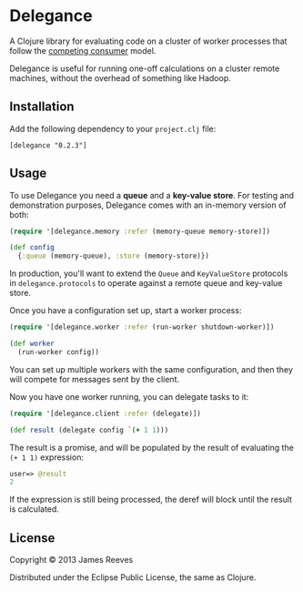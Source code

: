 # Delegance

A Clojure library for evaluating code on a cluster of worker processes
that follow the [competing consumer][1] model.

Delegance is useful for running one-off calculations on a cluster
remote machines, without the overhead of something like Hadoop.

[1]: http://www.enterpriseintegrationpatterns.com/CompetingConsumers.html

## Installation

Add the following dependency to your `project.clj` file:

    [delegance "0.2.3"]

## Usage

To use Delegance you need a **queue** and a **key-value store**. For
testing and demonstration purposes, Delegance comes with an in-memory
version of both:

```clojure
(require '[delegance.memory :refer (memory-queue memory-store)])

(def config
  {:queue (memory-queue), :store (memory-store)})
```

In production, you'll want to extend the `Queue` and `KeyValueStore`
protocols in `delegance.protocols` to operate against a remote queue
and key-value store.

Once you have a configuration set up, start a worker process:

```clojure
(require '[delegance.worker :refer (run-worker shutdown-worker)])

(def worker
  (run-worker config))
```

You can set up multiple workers with the same configuration, and then
they will compete for messages sent by the client.

Now you have one worker running, you can delegate tasks to it:

```clojure
(require '[delegance.client :refer (delegate)])

(def result (delegate config `(+ 1 1)))
```

The result is a promise, and will be populated by the result of
evaluating the `(+ 1 1)` expression:

```clojure
user=> @result
2
```

If the expression is still being processed, the deref will block until
the result is calculated.


## License

Copyright © 2013 James Reeves

Distributed under the Eclipse Public License, the same as Clojure.

